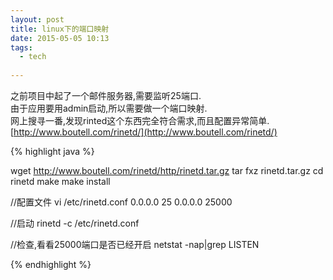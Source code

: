 ```yaml
---
layout: post
title: linux下的端口映射
date: 2015-05-05 10:13
tags:
  - tech
  
---
```


之前项目中起了一个邮件服务器,需要监听25端口.  
由于应用要用admin启动,所以需要做一个端口映射.  
网上搜寻一番,发现rinted这个东西完全符合需求,而且配置异常简单.  
[http://www.boutell.com/rinetd/](http://www.boutell.com/rinetd/) 

{% highlight java %}

wget  http://www.boutell.com/rinetd/http/rinetd.tar.gz
tar fxz rinetd.tar.gz
cd rinetd
make
make install

//配置文件
vi /etc/rinetd.conf 
0.0.0.0 25 0.0.0.0 25000

//启动
rinetd -c /etc/rinetd.conf

//检查,看看25000端口是否已经开启
netstat -nap|grep LISTEN

{% endhighlight %}